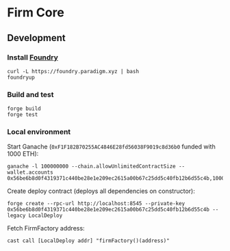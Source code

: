 # Firm Core

## Development

### Install [Foundry](https://github.com/gakonst/foundry#installation)
```
curl -L https://foundry.paradigm.xyz | bash
foundryup
```

### Build and test
```
forge build
forge test
```

### Local environment

Start Ganache (`0xF1F182B70255AC4846E28fd56038F9019c8d36b0` funded with 1000 ETH):
```
ganache -l 100000000 --chain.allowUnlimitedContractSize --wallet.accounts 0x56be6b8d0f4319371c440be28e1e209ec2615a00b67c25dd5c40fb12b6d55c4b,1000000000000000000000
```

Create deploy contract (deploys all dependencies on constructor):
```
forge create --rpc-url http://localhost:8545 --private-key 0x56be6b8d0f4319371c440be28e1e209ec2615a00b67c25dd5c40fb12b6d55c4b --legacy LocalDeploy
```

Fetch FirmFactory address:
```
cast call [LocalDeploy addr] "firmFactory()(address)"
```